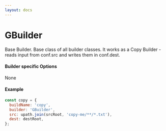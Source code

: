 ```yaml
---
layout: docs
---
```


# GBuilder
Base Builder. Base class of all builder classes. It works as a Copy Builder - reads input from conf.src and writes them in conf.dest.

#### Builder specific Options
None

#### Example
```javascript
const copy = {
  buildName: 'copy',
  builder: 'GBuilder',
  src: upath.join(srcRoot, 'copy-me/**/*.txt'),
  dest: destRoot,
};
```
